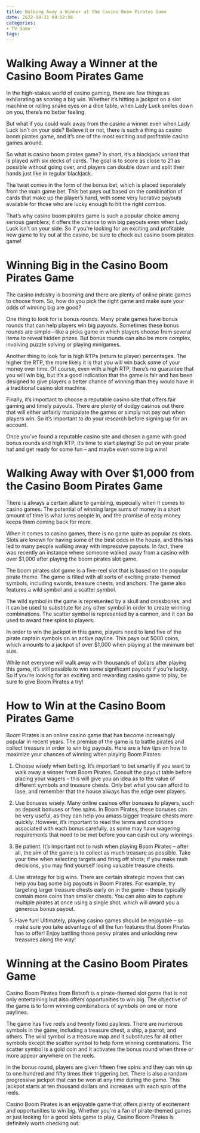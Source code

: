 ```yaml
---
title: Walking Away a Winner at the Casino Boom Pirates Game
date: 2022-10-31 09:52:56
categories:
- TV Game
tags:
---
```



#  Walking Away a Winner at the Casino Boom Pirates Game

In the high-stakes world of casino gaming, there are few things as exhilarating as scoring a big win. Whether it’s hitting a jackpot on a slot machine or rolling snake eyes on a dice table, when Lady Luck smiles down on you, there’s no better feeling.

But what if you could walk away from the casino a winner even when Lady Luck isn’t on your side? Believe it or not, there is such a thing as casino boom pirates game, and it’s one of the most exciting and profitable casino games around.

So what is casino boom pirates game? In short, it’s a blackjack variant that is played with six decks of cards. The goal is to score as close to 21 as possible without going over, and players can double down and split their hands just like in regular blackjack.

The twist comes in the form of the bonus bet, which is placed separately from the main game bet. This bet pays out based on the combination of cards that make up the player’s hand, with some very lucrative payouts available for those who are lucky enough to hit the right combos.

That’s why casino boom pirates game is such a popular choice among serious gamblers; it offers the chance to win big payouts even when Lady Luck isn’t on your side. So if you’re looking for an exciting and profitable new game to try out at the casino, be sure to check out casino boom pirates game!

#  Winning Big in the Casino Boom Pirates Game

The casino industry is booming and there are plenty of online pirate games to choose from. So, how do you pick the right game and make sure your odds of winning big are good?

One thing to look for is bonus rounds. Many pirate games have bonus rounds that can help players win big payouts. Sometimes these bonus rounds are simple—like a picks game in which players choose from several items to reveal hidden prizes. But bonus rounds can also be more complex, involving puzzle solving or playing minigames.

Another thing to look for is high RTPs (return to player) percentages. The higher the RTP, the more likely it is that you will win back some of your money over time. Of course, even with a high RTP, there’s no guarantee that you will win big, but it’s a good indication that the game is fair and has been designed to give players a better chance of winning than they would have in a traditional casino slot machine.

Finally, it’s important to choose a reputable casino site that offers fair gaming and timely payouts. There are plenty of dodgy casinos out there that will either unfairly manipulate the games or simply not pay out when players win. So it’s important to do your research before signing up for an account.

Once you’ve found a reputable casino site and chosen a game with good bonus rounds and high RTP, it’s time to start playing! So put on your pirate hat and get ready for some fun – and maybe even some big wins!

#  Walking Away with Over $1,000 from the Casino Boom Pirates Game 

There is always a certain allure to gambling, especially when it comes to casino games. The potential of winning large sums of money in a short amount of time is what lures people in, and the promise of easy money keeps them coming back for more.

When it comes to casino games, there is no game quite as popular as slots. Slots are known for having some of the best odds in the house, and this has led to many people walking away with impressive payouts. In fact, there was recently an instance where someone walked away from a casino with over $1,000 after playing the boom pirates slot game.

The boom pirates slot game is a five-reel slot that is based on the popular pirate theme. The game is filled with all sorts of exciting pirate-themed symbols, including swords, treasure chests, and anchors. The game also features a wild symbol and a scatter symbol.

The wild symbol in the game is represented by a skull and crossbones, and it can be used to substitute for any other symbol in order to create winning combinations. The scatter symbol is represented by a cannon, and it can be used to award free spins to players.

In order to win the jackpot in this game, players need to land five of the pirate captain symbols on an active payline. This pays out 5000 coins, which amounts to a jackpot of over $1,000 when playing at the minimum bet size.

While not everyone will walk away with thousands of dollars after playing this game, it’s still possible to win some significant payouts if you’re lucky. So if you’re looking for an exciting and rewarding casino game to play, be sure to give Boom Pirates a try!

#  How to Win at the Casino Boom Pirates Game

Boom Pirates is an online casino game that has become increasingly popular in recent years. The premise of the game is to battle pirates and collect treasure in order to win big payouts. Here are a few tips on how to maximize your chances of winning when playing Boom Pirates:

1) Choose wisely when betting. It’s important to bet smartly if you want to walk away a winner from Boom Pirates. Consult the payout table before placing your wagers – this will give you an idea as to the value of different symbols and treasure chests. Only bet what you can afford to lose, and remember that the house always has the edge over players.

2) Use bonuses wisely. Many online casinos offer bonuses to players, such as deposit bonuses or free spins. In Boom Pirates, these bonuses can be very useful, as they can help you amass bigger treasure chests more quickly. However, it’s important to read the terms and conditions associated with each bonus carefully, as some may have wagering requirements that need to be met before you can cash out any winnings.

3) Be patient. It’s important not to rush when playing Boom Pirates – after all, the aim of the game is to collect as much treasure as possible. Take your time when selecting targets and firing off shots; if you make rash decisions, you may find yourself losing valuable treasure chests.

4) Use strategy for big wins. There are certain strategic moves that can help you bag some big payouts in Boom Pirates. For example, try targeting larger treasure chests early on in the game – these typically contain more coins than smaller chests. You can also aim to capture multiple pirates at once using a single shot, which will award you a generous bonus payout.

5) Have fun! Ultimately, playing casino games should be enjoyable – so make sure you take advantage of all the fun features that Boom Pirates has to offer! Enjoy battling those pesky pirates and unlocking new treasures along the way!

#  Winning at the Casino Boom Pirates Game

Casino Boom Pirates from Betsoft is a pirate-themed slot game that is not only entertaining but also offers opportunities to win big. The objective of the game is to form winning combinations of symbols on one or more paylines.

The game has five reels and twenty fixed paylines. There are numerous symbols in the game, including a treasure chest, a ship, a parrot, and others. The wild symbol is a treasure map and it substitutes for all other symbols except the scatter symbol to help form winning combinations. The scatter symbol is a gold coin and it activates the bonus round when three or more appear anywhere on the reels.

In the bonus round, players are given fifteen free spins and they can win up to one hundred and fifty times their triggering bet. There is also a random progressive jackpot that can be won at any time during the game. This jackpot starts at ten thousand dollars and increases with each spin of the reels.

Casino Boom Pirates is an enjoyable game that offers plenty of excitement and opportunities to win big. Whether you're a fan of pirate-themed games or just looking for a good slots game to play, Casino Boom Pirates is definitely worth checking out.